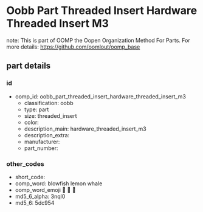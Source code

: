 # Oobb Part Threaded Insert Hardware Threaded Insert M3  

note: This is part of OOMP the Oopen Organization Method For Parts. For more details: https://github.com/oomlout/oomp_base

##  part details





### id
* oomp_id: oobb_part_threaded_insert_hardware_threaded_insert_m3
  * classification: oobb
  * type: part
  * size: threaded_insert
  * color: 
  * description_main: hardware_threaded_insert_m3
  * description_extra: 
  * manufacturer: 
  * part_number: 

### other_codes
* short_code: 
* oomp_word: blowfish lemon whale
* oomp_word_emoji :blowfish: :lemon: :whale:
* md5_6_alpha: 3nql0
* md5_6: 5dc954